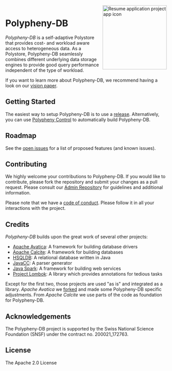 <a href="https://polypheny.org/">
    <img align="right" width="200" height="200" src="https://polypheny.org/community/logo/logo.png" alt="Resume application project app icon">
</a>

# Polypheny-DB

_Polypheny-DB_ is a self-adaptive Polystore that provides cost- and workload aware access to heterogeneous data. As a Polystore, Polypheny-DB seamlessly combines different underlying data storage engines to provide good query performance independent of the type of workload.

If you want to learn more about Polypheny-DB, we recommend having a look on our [vision paper](https://ieeexplore.ieee.org/document/8622353).

## Getting Started ##

The easiest way to setup Polypheny-DB is to use a [release](https://github.com/polypheny/Polypheny-DB/releases/latest). Alternatively, you can use [Polypheny Control](https://github.com/polypheny/Polypheny-Control) to automatically build Polypheny-DB.

## Roadmap ##
See the [open issues](https://github.com/polypheny/Polypheny-DB/issues) for a list of proposed features (and known issues).

## Contributing ##
We highly welcome your contributions to Polypheny-DB. If you would like to contribute, please fork the repository and submit your changes as a pull request. Please consult our [Admin Repository](https://github.com/polypheny/Admin) for guidelines and additional information.

Please note that we have a [code of conduct](https://github.com/polypheny/Admin/blob/master/CODE_OF_CONDUCT.md). Please follow it in all your interactions with the project.

## Credits ##
_Polypheny-DB_ builds upon the great work of several other projects:

* [Apache Avatica](https://calcite.apache.org/avatica/): A framework for building database drivers
* [Apache Calcite](https://calcite.apache.org/): A framework for building databases
* [HSQLDB](http://hsqldb.org/): A relational database written in Java
* [JavaCC](https://javacc.org/): A parser generator
* [Java Spark](http://sparkjava.com/): A framework for building web services
* [Project Lombok](https://projectlombok.org/): A library which provides annotations for tedious tasks

Except for the first two, those projects are used "as is" and integrated as a library. _Apache Avatica_ we [forked](https://github.com/polypheny/Avatica) and made some Polypheny-DB specific adjustments. From _Apache Calcite_ we use parts of the code as foundation for Polypheny-DB.

## Acknowledgements
The Polypheny-DB project is supported by the Swiss National Science Foundation (SNSF) under the contract no. 200021_172763.

## License ##
The Apache 2.0 License
